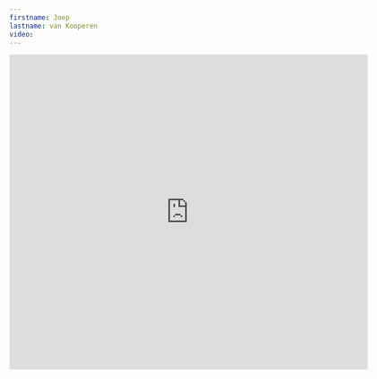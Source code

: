 ```yaml
--- 
firstname: Joep
lastname: van Kooperen
video: 
--- 
```


<iframe src="https://player.vimeo.com/video/560842139" width="640" height="564" frameborder="0" allow="autoplay; fullscreen" allowfullscreen></iframe>